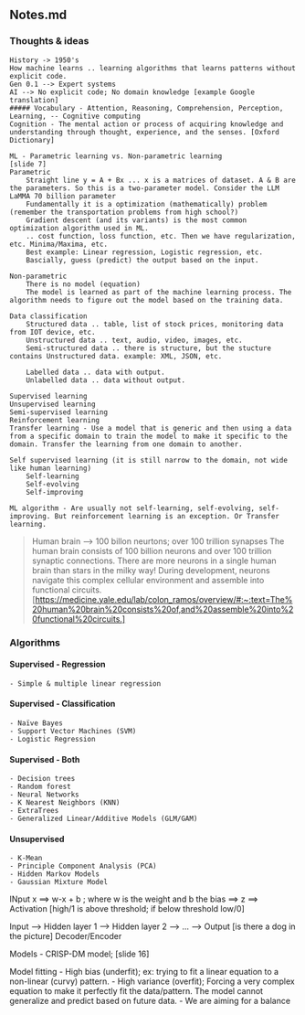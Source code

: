 ## __Notes.md__ 


### Thoughts & ideas 
    History -> 1950's 
    How machine learns .. learning algorithms that learns patterns without explicit code. 
    Gen 0.1 --> Expert systems 
    AI --> No explicit code; No domain knowledge [example Google translation]
    ##### Vocabulary - Attention, Reasoning, Comprehension, Perception, Learning, -- Cognitive computing
    Cognition - The mental action or process of acquiring knowledge and understanding through thought, experience, and the senses. [Oxford Dictionary]

    ML - Parametric learning vs. Non-parametric learning 
    [slide 7]
    Parametric
        Straight line y = A + Bx ... x is a matrices of dataset. A & B are the parameters. So this is a two-parameter model. Consider the LLM LaMMA 70 billion parameter
        Fundamentally it is a optimization (mathematically) problem (remember the transportation problems from high school?)
        Gradient descent (and its variants) is the most common optimization algorithm used in ML.
        .. cost function, loss function, etc. Then we have regularization, etc. Minima/Maxima, etc.
        Best example: Linear regression, Logistic regression, etc.
        Bascially, guess (predict) the output based on the input.
        
    Non-parametric 
        There is no model (equation)
        The model is learned as part of the machine learning process. The algorithm needs to figure out the model based on the training data. 

    Data classification 
        Structured data .. table, list of stock prices, monitoring data from IOT device, etc. 
        Unstructured data .. text, audio, video, images, etc.
        Semi-structured data .. there is structure, but the stucture contains Unstructured data. example: XML, JSON, etc.

        Labelled data .. data with output.
        Unlabelled data .. data without output. 

    Supervised learning 
    Unsupervised learning 
    Semi-supervised learning
    Reinforcement learning
    Transfer learning - Use a model that is generic and then using a data from a specific domain to train the model to make it specific to the domain. Transfer the learning from one domain to another.

    Self supervised learning (it is still narrow to the domain, not wide like human learning) 
        Self-learning
        Self-evolving
        Self-improving

    ML algorithm - Are usually not self-learning, self-evolving, self-improving. But reinforcement learning is an exception. Or Transfer learning.

> Human brain --> 100 billon neurtons; over 100 trillion synapses
The human brain consists of 100 billion neurons and over 100 trillion synaptic connections. There are more neurons in a single human brain than stars in the milky way! During development, neurons navigate this complex cellular environment and assemble into functional circuits.
[https://medicine.yale.edu/lab/colon_ramos/overview/#:~:text=The%20human%20brain%20consists%20of,and%20assemble%20into%20functional%20circuits.]

### Algorithms
#### Supervised - Regression 
    - Simple & multiple linear regression 

#### Supervised - Classification 
    - Naïve Bayes 
    - Support Vector Machines (SVM)
    - Logistic Regression

#### Supervised - Both 
    - Decision trees
    - Random forest 
    - Neural Networks 
    - K Nearest Neighbors (KNN)
    - ExtraTrees
    - Generalized Linear/Additive Models (GLM/GAM)

#### Unsupervised
    - K-Mean 
    - Principle Component Analysis (PCA)
    - Hidden Markov Models
    - Gaussian Mixture Model

INput x ==> w-x + b ; where w is the weight and b the bias ==> z ==> Activation [high/1 is above threshold; if below threshold low/0]

Input --> Hidden layer 1 --> Hidden layer 2 --> ... --> Output [is there a dog in the picture]
Decoder/Encoder 

Models - CRISP-DM model; [slide 16]

Model fitting 
    - High bias (underfit); ex: trying to fit a linear equation to a non-linear (curvy) pattern. 
    - High variance (overfit); Forcing a very complex equation to make it perfectly fit the data/pattern. The model cannot generalize and predict based on future data. 
    - We are aiming for a balance 


